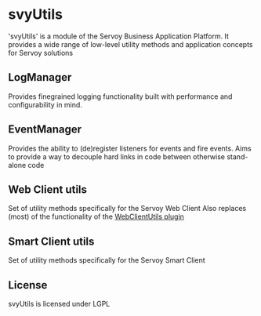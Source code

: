 svyUtils
========
'svyUtils' is a module of the Servoy Business Application Platform. It provides a wide range of low-level utility methods and application concepts for Servoy solutions

LogManager
----------
Provides finegrained logging functionality built with performance and configurability in mind.

EventManager
------------
Provides the ability to (de)register listeners for events and fire events. Aims to provide a way to decouple hard links in code between otherwise stand-alone code

Web Client utils
----------------
Set of utility methods specifically for the Servoy Web Client
Also replaces (most) of the functionality of the [WebClientUtils plugin](https://www.servoyforge.net/projects/webclientutils)

Smart Client utils
------------------
Set of utility methods specifically for the Servoy Smart Client


License
-------
svyUtils is licensed under LGPL
